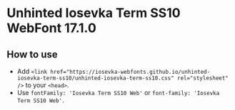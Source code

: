 # Unhinted Iosevka Term SS10 WebFont 17.1.0

## How to use

- Add `<link href="https://iosevka-webfonts.github.io/unhinted-iosevka-term-ss10/unhinted-iosevka-term-ss10.css" rel="stylesheet" />` to your `<head>`.
- Use `fontFamily: 'Iosevka Term SS10 Web'` or `font-family: 'Iosevka Term SS10 Web'`.
